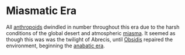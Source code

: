 # Miasmatic Era

All [anthropoids](../anthropoids/introduction.md) dwindled in number throughout this era due to the harsh conditions of the global desert and atmospheric [miasma](../miasma.md). It seemed as though this was was the twilight of Abrecis, until [Obsidis](../deities/obsidis.md) repaired the environment, beginning the [anabatic era](anabatic.md).